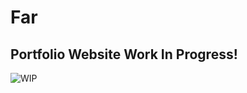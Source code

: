 # Far

## Portfolio Website Work In Progress!

![WIP](https://media.tenor.com/4JMErYHk-vEAAAAi/work-computer.gif)
